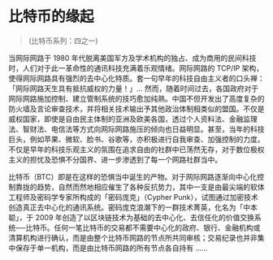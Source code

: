 # 比特币的缘起
> (比特币系列：四之一)

当网际网路于 1980 年代脱离美国军方及学术机构的独占、成为商用的民间科技时，人们对于此一革命性的通讯科技充满着乐观情绪。网际网路的 TCP/IP 架构，使得网际网路具有强烈的去中心化特质。套一句早年的科技自由主义者的口头禅：「网际网路天生具有抵抗威权的力量！」... 然而，随着时间过去，各国政府对于网际网路施加控制、建立管制系统的技巧愈加纯熟。中国不但开发出了高度复杂的防火墙及言论审查技术，并将相关技术输出予其他政治体制相类似的盟国。不仅是威权国家，即使是自由民主体制的亚洲及欧美各国，透过个人资料法、金融监理法、智财法、电信法等方式向网际网路施压的倾向也日益明显。甚至，当年的科技巨头，例如苹果、微软、脸书、谷歌等，亦积极进行自我审查、加强控制的力度。不仅是早年的科技乐观主义的氛围在追求自由的社群中已荡然无存，对于数位极权主义的担忧及恐惧不分国界、进一步渗透到了每一个网路社群当中。

比特币（BTC）即是在这样的恐惧当中诞生的产物。对于网际网路逐渐向中心化控制靠拢的趋势，自然而然地相应催生了各种反抗势力，其中一支是由最尖端的软体工程师及密码学专家所构成的「密码庞克」（Cypher Punk），试图通过加密技术创造真正去中心化的通讯系统。密码庞克浪潮下的一群技术菁英，化名为「中本聪」，于 2009 年创造了以区块链技术为基础的去中心化、去信任化的价值交换系统──比特币。任何一笔比特币的交易都不需要中心化的政府、银行、金融机构或清算机构进行确认，而是由整个比特币网路的节点所共同审核；交易纪录也并非集中保存于单一机构，而是由比特币网路的所有节点各自持有 ......
